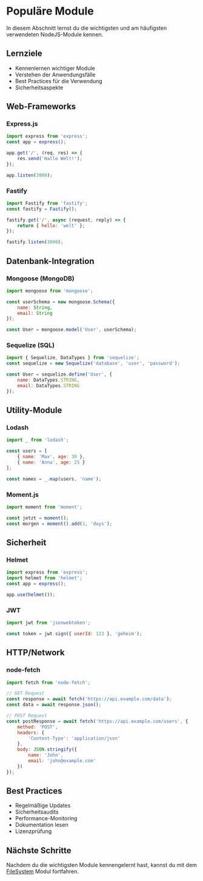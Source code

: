 # Populäre Module

In diesem Abschnitt lernst du die wichtigsten und am häufigsten verwendeten NodeJS-Module kennen.

## Lernziele

- Kennenlernen wichtiger Module
- Verstehen der Anwendungsfälle
- Best Practices für die Verwendung
- Sicherheitsaspekte

## Web-Frameworks

### Express.js
```javascript
import express from 'express';
const app = express();

app.get('/', (req, res) => {
    res.send('Hallo Welt!');
});

app.listen(3000);
```

### Fastify
```javascript
import Fastify from 'fastify';
const fastify = Fastify();

fastify.get('/', async (request, reply) => {
    return { hello: 'welt' };
});

fastify.listen(3000);
```

## Datenbank-Integration

### Mongoose (MongoDB)
```javascript
import mongoose from 'mongoose';

const userSchema = new mongoose.Schema({
    name: String,
    email: String
});

const User = mongoose.model('User', userSchema);
```

### Sequelize (SQL)
```javascript
import { Sequelize, DataTypes } from 'sequelize';
const sequelize = new Sequelize('database', 'user', 'password');

const User = sequelize.define('User', {
    name: DataTypes.STRING,
    email: DataTypes.STRING
});
```

## Utility-Module

### Lodash
```javascript
import _ from 'lodash';

const users = [
    { name: 'Max', age: 30 },
    { name: 'Anna', age: 25 }
];

const names = _.map(users, 'name');
```

### Moment.js
```javascript
import moment from 'moment';

const jetzt = moment();
const morgen = moment().add(1, 'days');
```

## Sicherheit

### Helmet
```javascript
import express from 'express';
import helmet from 'helmet';
const app = express();

app.use(helmet());
```

### JWT
```javascript
import jwt from 'jsonwebtoken';

const token = jwt.sign({ userId: 123 }, 'geheim');
```

## HTTP/Network

### node-fetch
```javascript
import fetch from 'node-fetch';

// GET Request
const response = await fetch('https://api.example.com/data');
const data = await response.json();

// POST Request
const postResponse = await fetch('https://api.example.com/users', {
    method: 'POST',
    headers: {
        'Content-Type': 'application/json'
    },
    body: JSON.stringify({
        name: 'John',
        email: 'john@example.com'
    })
});
```

## Best Practices

- Regelmäßige Updates
- Sicherheitsaudits
- Performance-Monitoring
- Dokumentation lesen
- Lizenzprüfung

## Nächste Schritte

Nachdem du die wichtigsten Module kennengelernt hast, kannst du mit dem [FileSystem](../fileSystem/README.md) Modul fortfahren. 